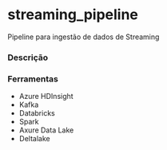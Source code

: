 # streaming_pipeline
Pipeline para ingestão de dados de Streaming

### Descrição

### Ferramentas

- Azure HDInsight
- Kafka
- Databricks
- Spark
- Axure Data Lake
- Deltalake
